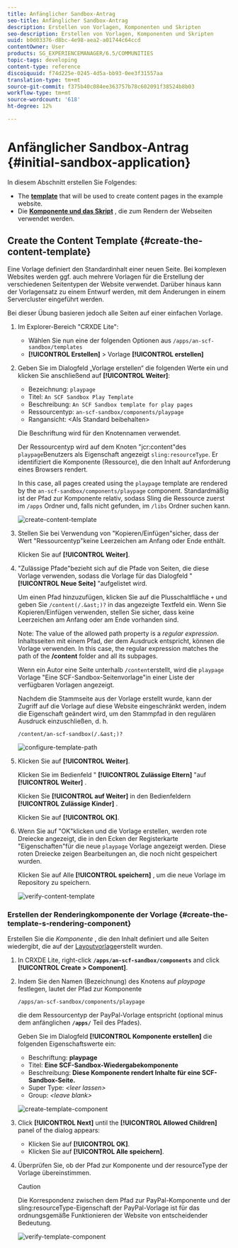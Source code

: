 ```yaml
---
title: Anfänglicher Sandbox-Antrag
seo-title: Anfänglicher Sandbox-Antrag
description: Erstellen von Vorlagen, Komponenten und Skripten
seo-description: Erstellen von Vorlagen, Komponenten und Skripten
uuid: b0d03376-d8bc-4e98-aea2-a01744c64ccd
contentOwner: User
products: SG_EXPERIENCEMANAGER/6.5/COMMUNITIES
topic-tags: developing
content-type: reference
discoiquuid: f74d225e-0245-4d5a-bb93-0ee3f31557aa
translation-type: tm+mt
source-git-commit: f375b40c084ee363757b78c602091f38524b8b03
workflow-type: tm+mt
source-wordcount: '618'
ht-degree: 12%

---
```



# Anfänglicher Sandbox-Antrag {#initial-sandbox-application}

In diesem Abschnitt erstellen Sie Folgendes:

* The **[template](#createthepagetemplate)** that will be used to create content pages in the example website.
* Die **[Komponente und das Skript](#create-the-template-s-rendering-component)** , die zum Rendern der Webseiten verwendet werden.

## Create the Content Template {#create-the-content-template}

Eine Vorlage definiert den Standardinhalt einer neuen Seite. Bei komplexen Websites werden ggf. auch mehrere Vorlagen für die Erstellung der verschiedenen Seitentypen der Website verwendet. Darüber hinaus kann der Vorlagensatz zu einem Entwurf werden, mit dem Änderungen in einem Servercluster eingeführt werden.

Bei dieser Übung basieren jedoch alle Seiten auf einer einfachen Vorlage.

1. Im Explorer-Bereich &quot;CRXDE Lite&quot;:

   * Wählen Sie nun eine der folgenden Optionen aus `/apps/an-scf-sandbox/templates`
   * **[!UICONTROL Erstellen]** > Vorlage **[!UICONTROL erstellen]**

1. Geben Sie im Dialogfeld „Vorlage erstellen“ die folgenden Werte ein und klicken Sie anschließend auf **[!UICONTROL Weiter]**:

   * Bezeichnung: `playpage`
   * Titel: `An SCF Sandbox Play Template`
   * Beschreibung: `An SCF Sandbox template for play pages`
   * Ressourcentyp: `an-scf-sandbox/components/playpage`
   * Rangansicht: &lt;Als Standard beibehalten>

   Die Beschriftung wird für den Knotennamen verwendet.

   Der Ressourcentyp wird auf dem Knoten &quot;jcr:content&quot;des `playpage`Benutzers als Eigenschaft angezeigt `sling:resourceType`. Er identifiziert die Komponente (Ressource), die den Inhalt auf Anforderung eines Browsers rendert.

   In this case, all pages created using the `playpage` template are rendered by the `an-scf-sandbox/components/playpage` component. Standardmäßig ist der Pfad zur Komponente relativ, sodass Sling die Ressource zuerst im `/apps` Ordner und, falls nicht gefunden, im `/libs` Ordner suchen kann.

   ![create-content-template](assets/create-content-template-1.png)

1. Stellen Sie bei Verwendung von &quot;Kopieren/Einfügen&quot;sicher, dass der Wert &quot;Ressourcentyp&quot;keine Leerzeichen am Anfang oder Ende enthält.

   Klicken Sie auf **[!UICONTROL Weiter]**.

1. &quot;Zulässige Pfade&quot;bezieht sich auf die Pfade von Seiten, die diese Vorlage verwenden, sodass die Vorlage für das Dialogfeld &quot; **[!UICONTROL Neue Seite]** &quot;aufgelistet wird.

   Um einen Pfad hinzuzufügen, klicken Sie auf die Plusschaltfläche `+` und geben Sie `/content(/.&ast;)?` in das angezeigte Textfeld ein. Wenn Sie Kopieren/Einfügen verwenden, stellen Sie sicher, dass keine Leerzeichen am Anfang oder am Ende vorhanden sind.

   Note: The value of the allowed path property is a *regular expression*. Inhaltsseiten mit einem Pfad, der dem Ausdruck entspricht, können die Vorlage verwenden. In this case, the regular expression matches the path of the **/content** folder and all its subpages.

   Wenn ein Autor eine Seite unterhalb `/content`erstellt, wird die `playpage` Vorlage &quot;Eine SCF-Sandbox-Seitenvorlage&quot;in einer Liste der verfügbaren Vorlagen angezeigt.

   Nachdem die Stammseite aus der Vorlage erstellt wurde, kann der Zugriff auf die Vorlage auf diese Website eingeschränkt werden, indem die Eigenschaft geändert wird, um den Stammpfad in den regulären Ausdruck einzuschließen, d. h.

   `/content/an-scf-sandbox(/.&ast;)?`

   ![configure-template-path](assets/configure-template-path.png)

1. Klicken Sie auf **[!UICONTROL Weiter]**.

   Klicken Sie im Bedienfeld &quot; **[!UICONTROL Zulässige Eltern]** &quot;auf **[!UICONTROL Weiter]** .

   Klicken Sie **[!UICONTROL auf Weiter]** in den Bedienfeldern **[!UICONTROL Zulässige Kinder]** .

   Klicken Sie auf **[!UICONTROL OK]**.

1. Wenn Sie auf &quot;OK&quot;klicken und die Vorlage erstellen, werden rote Dreiecke angezeigt, die in den Ecken der Registerkarte &quot;Eigenschaften&quot;für die neue `playpage` Vorlage angezeigt werden. Diese roten Dreiecke zeigen Bearbeitungen an, die noch nicht gespeichert wurden.

   Klicken Sie auf Alle **[!UICONTROL speichern]** , um die neue Vorlage im Repository zu speichern.

   ![verify-content-template](assets/verify-content-template.png)

### Erstellen der Renderingkomponente der Vorlage {#create-the-template-s-rendering-component}

Erstellen Sie die *Komponente* , die den Inhalt definiert und alle Seiten wiedergibt, die auf der [Layoutvorlage](#createthepagetemplate)erstellt wurden.

1. In CRXDE Lite, right-click **`/apps/an-scf-sandbox/components`** and click **[!UICONTROL Create > Component]**.
1. Indem Sie den Namen (Bezeichnung) des Knotens auf *playpage* festlegen, lautet der Pfad zur Komponente

   `/apps/an-scf-sandbox/components/playpage`

   die dem Ressourcentyp der PayPal-Vorlage entspricht (optional minus dem anfänglichen **`/apps/`** Teil des Pfades).

   Geben Sie im Dialogfeld **[!UICONTROL Komponente erstellen]** die folgenden Eigenschaftswerte ein:

   * Beschriftung: **playpage**
   * Titel: **Eine SCF-Sandbox-Wiedergabekomponente**
   * Beschreibung: **Diese Komponente rendert Inhalte für eine SCF-Sandbox-Seite.**
   * Super Type: *&lt;leer lassen>*
   * Group: *&lt;leave blank>*

   ![create-template-component](assets/create-template-component.png)

1. Click **[!UICONTROL Next]** until the **[!UICONTROL Allowed Children]** panel of the dialog appears:

   * Klicken Sie auf **[!UICONTROL OK]**.
   * Klicken Sie auf **[!UICONTROL Alle speichern]**.

1. Überprüfen Sie, ob der Pfad zur Komponente und der resourceType der Vorlage übereinstimmen.

   >[!CAUTION]
   >
   >Die Korrespondenz zwischen dem Pfad zur PayPal-Komponente und der sling:resourceType-Eigenschaft der PayPal-Vorlage ist für das ordnungsgemäße Funktionieren der Website von entscheidender Bedeutung.

   ![verify-template-component](assets/verify-template-component.png)